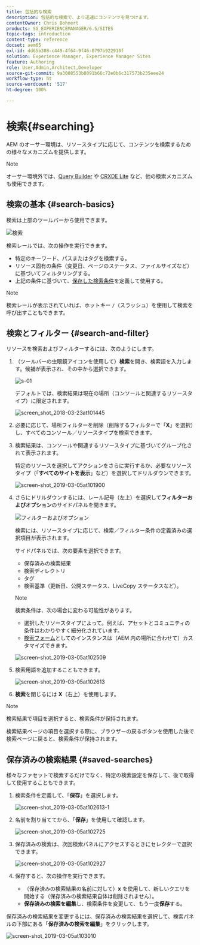 ```yaml
---
title: 包括的な検索
description: 包括的な検索で、より迅速にコンテンツを見つけます。
contentOwner: Chris Bohnert
products: SG_EXPERIENCEMANAGER/6.5/SITES
topic-tags: introduction
content-type: reference
docset: aem65
exl-id: dd65b308-c449-4f64-9f46-0797b922910f
solution: Experience Manager, Experience Manager Sites
feature: Authoring
role: User,Admin,Architect,Developer
source-git-commit: 9a3008553b8091b66c72e0b6c317573b235eee24
workflow-type: ht
source-wordcount: '517'
ht-degree: 100%

---
```


# 検索{#searching}

AEM のオーサー環境は、リソースタイプに応じて、コンテンツを検索するための様々なメカニズムを提供します。

>[!NOTE]
>
>オーサー環境外では、[Query Builder](/help/sites-developing/querybuilder-api.md) や [CRXDE Lite](/help/sites-developing/developing-with-crxde-lite.md) など、他の検索メカニズムも使用できます。

## 検索の基本 {#search-basics}

検索は上部のツールバーから使用できます。

![検索](do-not-localize/chlimage_1-17.png)

検索レールでは、次の操作を実行できます。

* 特定のキーワード、パスまたはタグを検索する。
* リソース固有の条件（変更日、ページのステータス、ファイルサイズなど）に基づいてフィルタリングする。
* 上記の条件に基づいて、[保存した検索条件](#saved-searches)を定義して使用する。

>[!NOTE]
>
>検索レールが表示されていれば、ホットキー `/`（スラッシュ）を使用して検索を呼び出すこともできます。

## 検索とフィルター {#search-and-filter}

リソースを検索およびフィルターするには、次のようにします。

1. （ツールバーの虫眼鏡アイコンを使用して）**検索**&#x200B;を開き、検索語を入力します。候補が表示され、その中から選択できます。

   ![s-01](assets/s-01.png)

   デフォルトでは、検索結果は現在の場所（コンソールと関連するリソースタイプ）に限定されます。

   ![screen_shot_2018-03-23at101445](assets/screen_shot_2018-03-23at101445.png)

1. 必要に応じて、場所フィルターを削除（削除するフィルターで「**X**」を選択）し、すべてのコンソール／リソースタイプを検索できます。
1. 検索結果は、コンソールや関連するリソースタイプに基づいてグループ化されて表示されます。

   特定のリソースを選択してアクションをさらに実行するか、必要なリソースタイプ（「**すべてのサイトを表示**」など）を選択してドリルダウンできます。

   ![screen-shot_2019-03-05at101900](assets/screen-shot_2019-03-05at101900.png)

1. さらにドリルダウンするには、レール記号（左上）を選択して&#x200B;**フィルターおよびオプション**&#x200B;のサイドパネルを開きます。

   ![フィルターおよびオプション](do-not-localize/screen_shot_2018-03-23at101542.png)

   検索には、リソースタイプに応じて、検索／フィルター条件の定義済みの選択項目が表示されます。

   サイドパネルでは、次の要素を選択できます。

   * 保存済みの検索結果
   * 検索ディレクトリ
   * タグ
   * 検索基準（更新日、公開ステータス、LiveCopy ステータスなど）。

   >[!NOTE]
   >
   >検索条件は、次の場合に変わる可能性があります。
   >
   >
   >
   >    * 選択したリソースタイプによって。例えば、アセットとコミュニティの条件はわかりやすく細分化されています。
   >    * [検索フォーム](/help/sites-administering/search-forms.md)としてのインスタンスは（AEM 内の場所に合わせて）カスタマイズできます。
   >
   >

   ![screen-shot_2019-03-05at102509](assets/screen-shot_2019-03-05at102509.png)

1. 検索用語を追加することもできます。

   ![screen-shot_2019-03-05at102613](assets/screen-shot_2019-03-05at102613.png)

1. **検索**&#x200B;を閉じるには **X**（右上）を使用します。

>[!NOTE]
>
>検索結果で項目を選択すると、検索条件が保持されます。
>
>検索結果ページの項目を選択する際に、ブラウザーの戻るボタンを使用した後で検索ページに戻ると、検索条件が保持されます。

## 保存済みの検索結果 {#saved-searches}

様々なファセットで検索するだけでなく、特定の検索設定を保存して、後で取得して使用することもできます。

1. 検索条件を定義して、「**保存**」を選択します。

   ![screen-shot_2019-03-05at102613-1](assets/screen-shot_2019-03-05at102613-1.png)

1. 名前を割り当ててから、「**保存**」を使用して確認します。

   ![screen-shot_2019-03-05at102725](assets/screen-shot_2019-03-05at102725.png)

1. 保存済みの検索は、次回検索パネルにアクセスするときにセレクターで選択できます。

   ![screen-shot_2019-03-05at102927](assets/screen-shot_2019-03-05at102927.png)

1. 保存すると、次の操作を実行できます。

   * （保存済みの検索結果の名前に対して）**x** を使用して、新しいクエリを開始する（保存済みの検索結果自体は削除されません）。
   * **保存済みの検索を編集**&#x200B;し、検索条件を変更して、もう一度&#x200B;**保存**&#x200B;する。

保存済みの検索結果を変更するには、保存済みの検索結果を選択して、検索パネルの下部にある「**保存済みの検索を編集**」をクリックします。

![screen-shot_2019-03-05at103010](assets/screen-shot_2019-03-05at103010.png)
